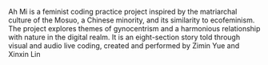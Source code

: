 Ah Mi is a feminist coding practice project inspired by the matriarchal culture of the Mosuo, a Chinese minority, and its similarity to ecofeminism.
The project explores themes of gynocentrism and a harmonious relationship with nature in the digital realm.
It is an eight-section story told through visual and audio live coding, created and performed by Zimin Yue and Xinxin Lin
